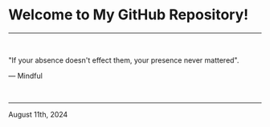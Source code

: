 # Welcome to My GitHub Repository!

---

<br>

"If your absence doesn't effect them, your presence never mattered"\.

― Mindful
 
</br>

---
August 11th, 2024
